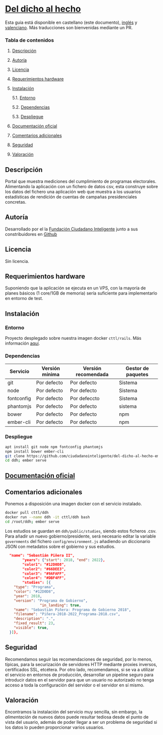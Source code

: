 # [Del dicho al hecho](https://github.com/ciudadanointeligente/del-dicho-al-hecho-ember) 

Esta guia está disponible en castellano (este documento), [inglés](README_en.md) y [valenciano](README_cat.md). Más traducciones son bienvenidas mediante un PR.

### Tabla de contenidos
1. [ Descripción ](#desc)
2. [ Autoría ](#authorship)
3. [ Licencia ](#license)
4. [ Requerimientos hardware ](#reqs)
5. [ Instalación ](#install)

	5.1. [ Entorno ](#env) 
	
	5.2. [ Dependencias ](#deps)
	
	5.3. [ Despliegue ](#deploy)


	
6. [ Documentación oficial ](#docs)
7. [ Comentarios adicionales ](#comms)
8. [ Seguridad ](#sec)
9. [ Valoración ](#val)

<a name="desc"></a>
## Descripción
Portal que muestra mediciones del cumplimiento de programas electorales. Alimentando la aplicación con un fichero de datos csv, esta construye sobre los datos del fichero una aplicación web que muestra a los usuarios estadísticas de rendición de cuentas de campañas presidenciales concretas.

<a name="authorship"></a>
## Autoría
Desarrollado por el la [Fundación Ciudadano Inteligente](https://ciudadaniai.org/) junto a sus constribuidores en [Github](https://github.com/ciudadanointeligente/del-dicho-al-hecho-ember)
<a name="license"></a>
## Licencia
Sin licencia.

<a name="reqs"></a>
## Requerimientos hardware
Suponiendo que la aplicación se ejecuta en un VPS, con la mayoría de planes básicos (1 core/1GB de memoria) sería suficiente para implementarlo en entorno de test.
<a name="install"></a>
## Instalación
<a name="env"></a>
### Entorno
Proyecto desplegado sobre nuestra imagen docker `cttl/rails`. Más información [aquí](https://github.com/cttlrepository/cttl/meta).
<a name="deps"></a>
### Dependencias

|Servicio|Versión mínima|Versión recomendada|Gestor de paquetes|
|--------|--------------|-------------------|------------------|
|git|Por defecto|Por defecto|Sistema|
|node|Por defecto|Por defecto|Sistema|
|fontconfig|Por defecto|Por defeccto|Sistema|
|phantomjs|Por defecto|Por defecto|sistema
|bower|Por defecto|Por defecto|npm|
|ember-cli|Por defecto|Por defecto|npm

<a name="deploy"></a>
### Despliegue
```bash
apt install git node npm fontconfig phantomjs
npm install bower ember-cli
git clone https://github.com/ciudadanointeligente/del-dicho-al-hecho-ember ddh
cd ddh; ember serve
```
<a name="docs"></a>
## [Documentación oficial](https://github.com/ciudadanointeligente/del-dicho-al-hecho-ember)

<a name="comms"></a>
## Comentarios adicionales
Ponemos a disposición una imagen docker con el servicio instalado.
```bash
docker pull cttl/ddh
docker run --name ddh -it cttl/ddh bash
cd /root/ddh; ember serve
```

Los estudios se guardan en `ddh/public/studies`, siendo estos ficheros .csv.
Para añadir un nuevo gobierno/presidente, será necesario editar la variable `governments` del fichero `config/environment.js` añadiendo un diccionario JSON con metadatos sobre el gobierno y sus estudios.

```json
  "name": "Sebastián Piñera II",
        "years": {"start": 2018, "end": 2022},
        "color1": "#12D0D8",
        "color2": "#66DEE3",
        "color3": "#9AFAFF",
        "color4": "#DBF4FF",
        "studies": [{
    "type": "Programa",
    "color": "#12D0D8",
    "year": 2018,
    "version": "Programa de Gobierno",
                "in_landing": true,
    "name": "Sebastián Piñera: Programa de Gobierno 2018",
    "filename": "Piñera-2018-2022_Programa-2018.csv",
    "description": ".",
    "fixed_result": 23,
    "visible": true,
  }]},

```
<a name="sec"></a>
## Seguridad
Recomendamos seguir las recomendaciones de seguridad, por lo menos, típicas, para la securización de servidores HTTP mediante proxies inversos, certificados SSL, etcétera.
Por otro lado, recomendamos, si se va a utilizar el servicio en entornos de producción,
desarrollar un pipeline seguro para introducir datos en el servidor para que un usuario
no autorizado no tenga acceso a toda la configuración del servidor o el servidor en sí mismo.
<a name="val"></a>
## Valoración
Encontramos la instalación del servicio muy sencilla, sin embargo, la _alimentación_ de nuevos
datos puede resultar tediosa desde el punto de vista del usuario, además de poder llegar
a ser un problema de seguridad si los datos lo pueden proporcionar varios usuarios. 